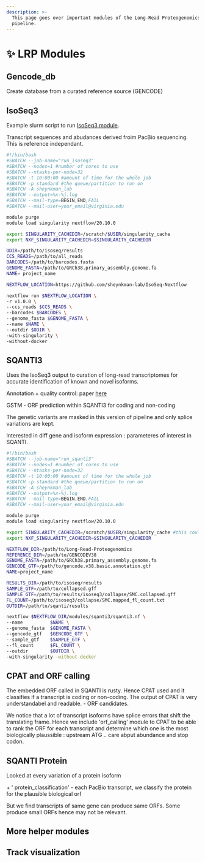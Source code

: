 ```yaml
---
description: >-
  This page goes over important modules of the Long-Read Proteogenomics
  pipeline.
---
```


# ✨ LRP Modules

## Gencode\_db

Create database from a curated reference source (GENCODE)

## IsoSeq3&#x20;

Example slurm script to run [IsoSeq3 module](https://github.com/sheynkman-lab/Long-Read-Proteogenomics/tree/main/modules/isoseq3).&#x20;

Transcript sequences and abudances derived froim PacBio sequencing. This is reference independant.

```bash
#!/bin/bash
#SBATCH --job-name="run_isoseq3"
#SBATCH --nodes=1 #number of cores to use
#SBATCH --ntasks-per-node=32
#SBATCH -t 10:00:00 #amount of time for the whole job
#SBATCH -p standard #the queue/partition to run on
#SBATCH -A sheynkman_lab
#SBATCH --output=%x-%j.log
#SBATCH --mail-type=BEGIN,END,FAIL
#SBATCH --mail-user=your_email@virginia.edu

module purge
module load singularity nextflow/20.10.0

export SINGULARITY_CACHEDIR=/scratch/$USER/singularity_cache  
export NXF_SINGULARITY_CACHEDIR=$SINGULARITY_CACHEDIR

ODIR=/path/to/isoseq/results
CCS_READS=/path/to/all_reads
BARCODES=/path/to/barcodes.fasta
GENOME_FASTA=/path/to/GRCh38.primary_assembly.genome.fa
NAME= project_name

NEXTFLOW_LOCATION=https://github.com/sheynkman-lab/IsoSeq-Nextflow

nextflow run $NEXTFLOW_LOCATION \
-r v1.0.0 \
--ccs_reads $CCS_READS \
--barcodes $BARCODES \
--genome_fasta $GENOME_FASTA \
--name $NAME \
--outdir $ODIR \
-with-singularity \
-without-docker 
```

## SQANTI3

Uses the IsoSeq3 output to curation of long-read transcriptomes for accurate identification of known and novel isoforms.&#x20;

Annotation + quality control: paper [here](https://www.ncbi.nlm.nih.gov/pmc/articles/PMC5848618/)

GSTM - ORF prediction within SQANTI3 for coding and non-coding

The genetic variants are masked in this version of pipeline and only splice variations are kept.

Interested in diff gene and isoform expression : parameteres of interest in SQANTI.

```bash
#!/bin/bash
#SBATCH --job-name="run_sqanti3"
#SBATCH --nodes=1 #number of cores to use
#SBATCH --ntasks-per-node=32
#SBATCH -t 10:00:00 #amount of time for the whole job
#SBATCH -p standard #the queue/partition to run on
#SBATCH -A sheynkman_lab
#SBATCH --output=%x-%j.log
#SBATCH --mail-type=BEGIN,END,FAIL
#SBATCH --mail-user=your_email@virginia.edu

module purge
module load singularity nextflow/20.10.0

export SINGULARITY_CACHEDIR=/scratch/$USER/singularity_cache #this could also be in home or project storage 
export NXF_SINGULARITY_CACHEDIR=$SINGULARITY_CACHEDIR

NEXTFLOW_DIR=/path/to/Long-Read-Proteogenomics
REFERENCE_DIR=/path/to/GENCODEV38
GENOME_FASTA=/path/to/GRCh38.primary_assembly.genome.fa
GENCODE_GTF=/path/to/gencode.v38.basic.annotation.gtf
NAME=project_name

RESULTS_DIR=/path/to/isoseq/results
SAMPLE_GTF=/path/to/collapsed.gff
SAMPLE_GTF=/path/to/results/isoseq3/collapse/SMC.collapsed.gff
FL_COUNT=/path/to/isoseq3/collapse/SMC.mapped_fl_count.txt
OUTDIR=/path/to/sqanti/results

nextflow $NEXTFLOW_DIR/modules/sqanti3/sqanti3.nf \
--name          $NAME \
--genome_fasta  $GENOME_FASTA \
--gencode_gtf   $GENCODE_GTF \
--sample_gtf    $SAMPLE_GTF \
--fl_count      $FL_COUNT \
--outdir        $OUTDIR \
-with-singularity -without-docker
```

## CPAT and ORF calling

The embedded ORF called in SQANTI is rusty. Hence CPAT used and it classifies if a transcript is coding or non-coding. The output of CPAT is very understandabel and readable.  - ORF candidates.

We notice that a lot of transcript isoforms have splice errors that shift the translating frame.  Hence we include 'orf\_calling' module to CPAT to be able to rank the ORF for each transcript and determine which one is the most biologically plaussible : upstream ATG ..  care abput abundance and stop codon.&#x20;

## SQANTI Protein

Looked at every variation of a protein isoform&#x20;

\+ ' protein\_classification' - each PacBio transcript, we classify the protein for the plausible biological orf

But we find transcripts of same gene can produce same ORFs. Some produce small ORFs hence may not be relevant.&#x20;

## More helper modules

## Track visualization
